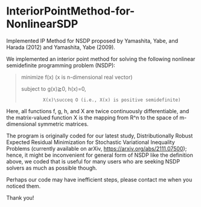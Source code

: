 # InteriorPointMethod-for-NonlinearSDP
Implemented IP Method for NSDP proposed by Yamashita, Yabe, and Harada (2012) and Yamashita, Yabe (2009).

We implemented an interior point method for solving the following nonlinear semidefinite programming problem (NSDP):

> minimize    f(x) (x is n-dimensional real vector)
> 
> subject to  g(x)≧0, h(x)=0,
> 
>             X(x)\succeq O (i.e., X(x) is positive semidefinite)

Here, all functions f, g, h, and X are twice continuously differentiable, and the matrix-valued function X is the mapping from R^n to the space of m-dimensional symmetric matrices.

The program is originally coded for our latest study, Distributionally Robust Expected Residual Minimization for Stochastic Variational Inequality Problems (currently available on arXiv, https://arxiv.org/abs/2111.07500); hence, it might be inconvenient for general form of NSDP like the definition above, we coded that is useful for many users who are seeking NSDP solvers as much as possible though.

Perhaps our code may have inefficient steps, please contact me when you noticed them.

Thank you!
